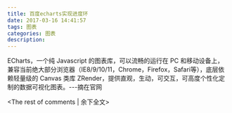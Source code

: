 ```yaml
---
title: 百度echarts实现进度环
date: 2017-03-16 14:41:57
tags: 图表
categories: 图表
description:
---
```

ECharts，一个纯 Javascript 的图表库，可以流畅的运行在 PC 和移动设备上，兼容当前绝大部分浏览器（IE8/9/10/11，Chrome，Firefox，Safari等），底层依赖轻量级的 Canvas 类库 ZRender，提供直观，生动，可交互，可高度个性化定制的数据可视化图表。---摘在官网
<!-- more -->
<The rest of comments | 余下全文>
